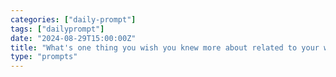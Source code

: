 ```yaml
---
categories: ["daily-prompt"]
tags: ["dailyprompt"]
date: "2024-08-29T15:00:00Z"
title: "What's one thing you wish you knew more about related to your work?"
type: "prompts"
---
```

